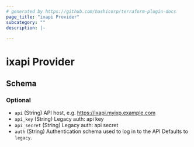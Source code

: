 ```yaml
---
# generated by https://github.com/hashicorp/terraform-plugin-docs
page_title: "ixapi Provider"
subcategory: ""
description: |-
  
---
```


# ixapi Provider





<!-- schema generated by tfplugindocs -->
## Schema

### Optional

- `api` (String) API host, e.g. https://ixapi.myixp.example.com
- `api_key` (String) Legacy auth: api key
- `api_secret` (String) Legacy auth: api secret
- `auth` (String) Authentication schema used to log in to the API Defaults to `legacy`.
